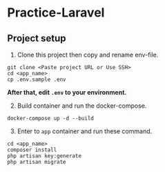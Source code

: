# Practice-Laravel

## Project setup

1. Clone this project then copy and rename env-file.

```shell
git clone <Paste project URL or Use SSH>
cd <app_name>
cp .env.sample .env
```

**After that, edit `.env` to your environment.**

2. Build container and run the docker-compose.

```shell
docker-compose up -d --build
```

3. Enter to `app` container and run these command.

```shell
cd <app_name>
composer install
php artisan key:generate
php artisan migrate
```
